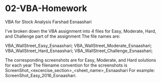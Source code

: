 # 02-VBA-Homework
VBA for Stock Analysis
Farshad Esnaashari

I've broken down the VBA assignment into 4 files for Easy, Moderate, Hard, and Challenge part of the assignment
The file names are:
  
  VBA_WallStreet_Easy_Esnaashari;
  VBA_WallStreet_Moderate_Esnaashari;
  VBA_WallStreet_Hard_Esnaashari;
  VBA_WallStreet_Challenge_Esnaashari;

The corresponding screenshots are for Easy, Moderate, and Hard solutions for each year
The filename convention for the screenshots is ScreenShot_<excercise_section>_<sheet_name>_Esnaashari
For example:  ScreenShot_Easy_2016_Esnaashari.
